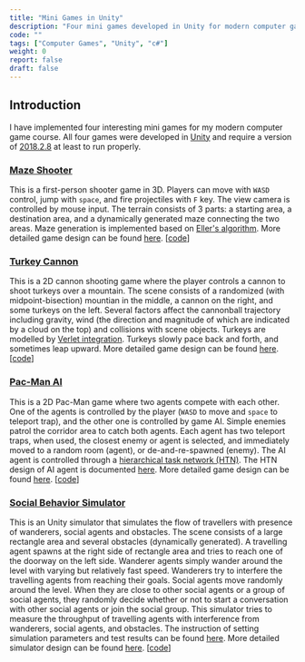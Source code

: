 ```yaml
---
title: "Mini Games in Unity"
description: "Four mini games developed in Unity for modern computer games course"
code: ""
tags: ["Computer Games", "Unity", "c#"]
weight: 0
report: false
draft: false
---
```


## Introduction

I have implemented four interesting mini games for my modern computer game course. All four games were developed in [Unity](https://unity.com/) and require a version of [2018.2.8](https://unity3d.com/get-unity/download/archive) at least to run properly. 

### [Maze Shooter](#maze-shooter)

This is a first-person shooter game in 3D. Players can move with ```WASD``` control, jump with ```space```, and fire projectiles with ```F``` key. The view camera is controlled by mouse input. The terrain consists of 3 parts: a starting area, a destination area, and a dynamically generated maze connecting the two areas. Maze generation is implemented based on [Eller's algorithm](http://weblog.jamisbuck.org/2010/12/29/maze-generation-eller-s-algorithm). More detailed game design can be found [here](/pdf/maze_shooter.pdf). [[code](https://github.com/FrankZhang427/maze-shooter)]

### [Turkey Cannon](#turkey-cannon)

This is a 2D cannon shooting game where the player controls a cannon to shoot turkeys over a mountain. The scene consists of a randomized (with midpoint-bisection) mountian in the middle, a cannon on the right, and some turkeys on the left. Several factors affect the cannonball trajectory including gravity, wind (the direction and magnitude of which are indicated by a cloud on the top) and collisions with scene objects. Turkeys are modelled by [Verlet integration](https://en.wikipedia.org/wiki/Verlet_integration). Turkeys slowly pace back and forth, and sometimes leap upward. More detailed game design can be found [here](/pdf/turkey_cannon.pdf). [[code](https://github.com/FrankZhang427/turkey-cannon)]

### [Pac-Man AI](#pac-man-AI)

This is a 2D Pac-Man game where two agents compete with each other. One of the agents is controlled by the player (```WASD``` to move and ```space``` to teleport trap), and the other one is controlled by game AI. Simple enemies patrol the corridor area to catch both agents. Each agent has two teleport traps, when used, the closest enemy or agent is selected, and immediately moved to a random room (agent), or de-and-re-spawned (enemy). The AI agent is controlled through a [hierarchical task network (HTN)](https://en.wikipedia.org/wiki/Hierarchical_task_network). The HTN design of AI agent is documented [here](/pdf/HTN.pdf). More detailed game design can be found [here](/pdf/pac-man_AI.pdf). [[code](https://github.com/FrankZhang427/pac-man-AI)]


### [Social Behavior Simulator](#social-behavior)

This is an Unity simulator that simulates the flow of travellers with presence of wanderers, social agents and obstacles. The scene consists of a large rectangle area and several obstacles (dynamically generated). A travelling agent spawns at the right side of rectangle area and tries to reach one of the doorway on the left side. Wanderer agents simply wander around the level with varying but relatively fast speed. Wanderers try to interfere the travelling agents from reaching their goals. Social agents move randomly around the level. When they are close to other social agents or a group of social agents, they randomly decide whether or not to start a conversation with other social agents or join the social group. This simulator tries to measure the throughput of travelling agents with interference from wanderers, social agents, and obstacles. The instruction of setting simulation parameters and test results can be found [here](/pdf/setup_result.pdf). More detailed simulator design can be found [here](/pdf/social_behavior.pdf). [[code](https://github.com/FrankZhang427/social-behavior)]